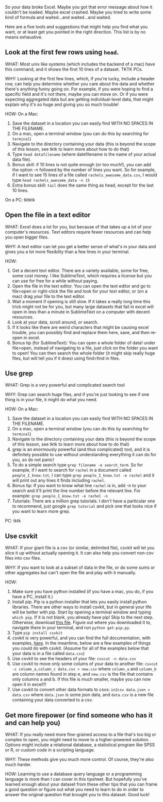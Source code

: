 So your data broke Excel. Maybe you got that error message about how it couldn't be loaded. Maybe excel crashed. Maybe you tried to write some kind of formula and waited...and waited...and waited.

Here are a five tools and suggestions that might help you find what you want, or at least get you pointed in the right direction. This list is by no means exhaustive.

## Look at the first few rows using `head`.

WHAT: Most unix like systems (which includes the backend of a mac) have this command, and it shows the first 10 lines of a dataset. TKTK PCs.

WHY: Looking at the first few lines, which, if you're lucky, include a header row, can help you determine whether you care about the data and whether there's anything funny going on. For example, if you were hoping to find a specific field and it's not there, maybe you can move on. Or if you were expecting aggregated data but are getting individual-level data, that might explain why it's so huge and giving you so much trouble!

HOW: On a Mac:

1. Save the dataset in a location you can easily find WITH NO SPACES IN THE FILENAME.
2. On a mac, open a terminal window (you can do this by searching for `terminal`)
3. Navigate to the directory containing your data (this is beyond the scope of this lesson, see tktk to learn more about how to do that)
4. Type `head datafilename` (where datefilename is the name of your actual data file).
5. Bonus skill: if 10 lines is not quite enough (or too much!), you can add the option -n followed by the number of lines you want. So for example, if I want to see 15 lines of a file called `rachels_awesome_data.csv`, I would type `head rachels_awesome_data -n 15`
6. Extra bonus skill: `tail` does the same thing as head, except for the last 10 lines.

On a PC: tktktk

## Open the file in a text editor

WHAT: Excel does a lot for you, but because of that takes up a lot of your computer's resources. Text editors require fewer resources and can help you open bigger files.

WHY: A text editor can let you get a better sense of what's in your data and gives you a lot more flexibilty than a few lines in your terminal.

HOW:

1. Get a decent text editor. There are a variety available, some for free, some cost money. I like SublimeText, which requires a license but you can use for free for a while without paying.
2. Open the file in the text editor. You can open the text editor and go to file>open or right-click the file and look for your text editor, or (on a mac) drag your file to the text editor.
3. Wait a moment if opening is still slow. If it takes a really long time this trick might not be for you, but many large datasets that fail in excel will open in less than a minute in SublimeText on a computer with decent resources.
4. Look at your data, scroll around, or search.
5. If it looks like there are weird characters that might be causing excel trouble, you can possibly find and replace them here, save, and then re-open in excel.
6. Bonus tip (for SublimeText): You can open a whole folder of data! under file>open, instead of navigating to a file, just click on the folder you want to open! You can then search the whole folder (it might skip really huge files, but will tell you if it does) using find>find in files.

## Use grep

WHAT: Grep is a very powerful and complicated search tool

WHY: Grep can search huge files, and if you're just looking to see if one thing is in your file, it might do what you need.

HOW: On a Mac:

1. Save the dataset in a location you can easily find WITH NO SPACES IN THE FILENAME.
2. On a mac, open a terminal window (you can do this by searching for `terminal`)
3. Navigate to the directory containing your data (this is beyond the scope of this lesson, see tktk to learn more about how to do that)
4. grep is an enormously powerful (and thus complicated) tool, and it is definitely possible to use without understanding everything it can do for you, so do not panic!
5. To do a simple search type `grep filename -e search_term`. So for example, if I want to search for `rachel` in a document called `people_I_know.txt`, I can type `grep people_I_know.txt -e rachel` and it will print out any lines it finds including `rachel`.
6. Bonus tip: If you want to know what line `rachel` is in, add -n to your search and it'll print the line number before the relevant line. For example: `grep people_I_know.txt -e rachel -n`
7. Tutorials: There are a million grep tutorials. I don't have a particular one to recommend, just google `grep tutorial` and pick one that looks nice if you want to learn more grep.

PC: tktk

## Use csvkit

WHAT: If your giant file is a csv (or similar, delimited file), csvkit will let you slice it up without actually opening it. It can also help you convert non-csv files into csv files.

WHY: If you want to look at a subset of data in the file, or do some sums or other aggregates but can't open the file and play with it manually.

HOW:

1. Make sure you have python installed (if you have a mac, you do, if you have a PC, install it.)
2. Install pip. Pip is a python installer that lets you easily install python libraries. There are other ways to install csvkit, but in general your life will be better with pip. Start by opening a terminal window and typing `which pip`. If it is not blank, you already have pip! Skip to the next step. Otherwise, download [this file](https://bootstrap.pypa.io/get-pip.py). Figure out where you downloaded it to, navigate there in your terminal, and run `python get-pip.py`.
3. Type `pip install csvkit`
4. csvkit is very powerful, and you can find the full documentation, with examples, [here](https://csvkit.readthedocs.io/en/1.0.2/). In the meantime, below are a few examples of things you could do with csvkit. (Assume for all of the examples below that your data is in a file called `data.csv`)
5. Use csvkit to see the headers of your file: `csvcut -n data.csv`
6. Use csvkit to move only some colums of your data to another file: `csvcut -c column_a,column_c data.csv > new.csv` where `column_a` and `column_b` are column names found in step e, and `new.csv` is the file that contains only columns a and b. If this file is much smaller, maybe you can now open it in excel!!!
7. Use csvkit to convert other data formats to csvs: `in2csv data.json > data.csv` where `data.json` is some json data, and `data.csv` is a new file containing your data converted to a csv.


## Get more firepower (or find someone who has it and can help you)

WHAT: If you really need more fine-grained access to a file that's too big or complex to open, you might need to move to a higher-powered solution. Options might include a relational database, a statistical program like SPSS or R, or custom code in a scripting language.

WHY: These methods give you much more control. Of course, they're also much harder.

HOW: Learning to use a database query language or a programming language is more than I can cover in this tipsheet. But hopefully you've learned enough about your dataset from these other tips that you can frame a good question or figure out what you need to learn to do in order to answer the original question that brought you to this dataset. Good luck!
